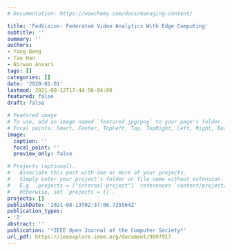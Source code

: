 ```yaml
---
# Documentation: https://wowchemy.com/docs/managing-content/

title: 'FedVision: Federated Video Analytics With Edge Computing'
subtitle: ''
summary: ''
authors:
- Yang Deng
- Tao Han
- Nirwan Ansari
tags: []
categories: []
date: '2020-01-01'
lastmod: 2021-08-12T17:44:56-04:00
featured: false
draft: false

# Featured image
# To use, add an image named `featured.jpg/png` to your page's folder.
# Focal points: Smart, Center, TopLeft, Top, TopRight, Left, Right, BottomLeft, Bottom, BottomRight.
image:
  caption: ''
  focal_point: ''
  preview_only: false

# Projects (optional).
#   Associate this post with one or more of your projects.
#   Simply enter your project's folder or file name without extension.
#   E.g. `projects = ["internal-project"]` references `content/project/deep-learning/index.md`.
#   Otherwise, set `projects = []`.
projects: []
publishDate: '2021-08-13T02:37:06.725564Z'
publication_types:
- '2'
abstract: ''
publication: '*IEEE Open Journal of the Computer Society*'
url_pdf: https://ieeexplore.ieee.org/document/9097917
---
```


